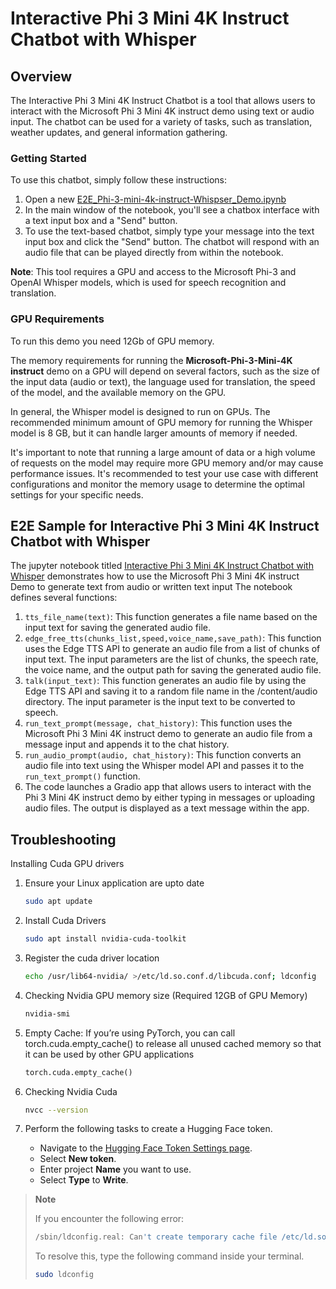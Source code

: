 # Interactive Phi 3 Mini 4K Instruct Chatbot with Whisper

## Overview

The Interactive Phi 3 Mini 4K Instruct Chatbot is a tool that allows users to interact with the Microsoft Phi 3 Mini 4K instruct demo using text or audio input. The chatbot can be used for a variety of tasks, such as translation, weather updates, and general information gathering.

### Getting Started

To use this chatbot, simply follow these instructions:

1. Open a new [E2E_Phi-3-mini-4k-instruct-Whispser_Demo.ipynb](https://github.com/microsoft/Phi-3CookBook/blob/main/code/06.E2E/E2E_Phi-3-mini-4k-instruct-Whispser_Demo.ipynb)
2. In the main window of the notebook, you'll see a chatbox interface with a text input box and a "Send" button.
3. To use the text-based chatbot, simply type your message into the text input box and click the "Send" button. The chatbot will respond with an audio file that can be played directly from within the notebook.

**Note**: This tool requires a GPU and access to the Microsoft Phi-3 and OpenAI Whisper models, which is used for speech recognition and translation.

### GPU Requirements

To run this demo you need 12Gb of GPU memory.

The memory requirements for running the **Microsoft-Phi-3-Mini-4K instruct** demo on a GPU will depend on several factors, such as the size of the input data (audio or text), the language used for translation, the speed of the model, and the available memory on the GPU.

In general, the Whisper model is designed to run on GPUs. The recommended minimum amount of GPU memory for running the Whisper model is 8 GB, but it can handle larger amounts of memory if needed.

It's important to note that running a large amount of data or a high volume of requests on the model may require more GPU memory and/or may cause performance issues. It's recommended to test your use case with different configurations and monitor the memory usage to determine the optimal settings for your specific needs.

## E2E Sample for Interactive Phi 3 Mini 4K Instruct Chatbot with Whisper

The jupyter notebook titled [Interactive Phi 3 Mini 4K Instruct Chatbot with Whisper](https://github.com/microsoft/Phi-3CookBook/blob/main/code/06.E2E/E2E_Phi-3-mini-4k-instruct-Whispser_Demo.ipynb) demonstrates how to use the Microsoft Phi 3 Mini 4K instruct Demo to generate text from audio or written text input The notebook defines several functions:

1. `tts_file_name(text)`: This function generates a file name based on the input text for saving the generated audio file.
1. `edge_free_tts(chunks_list,speed,voice_name,save_path)`: This function uses the Edge TTS API to generate an audio file from a list of chunks of input text. The input parameters are the list of chunks, the speech rate, the voice name, and the output path for saving the generated audio file.
1. `talk(input_text)`: This function generates an audio file by using the Edge TTS API and saving it to a random file name in the /content/audio directory. The input parameter is the input text to be converted to speech.
1. `run_text_prompt(message, chat_history)`: This function uses the Microsoft Phi 3 Mini 4K instruct demo to generate an audio file from a message input and appends it to the chat history.
1. `run_audio_prompt(audio, chat_history)`: This function converts an audio file into text using the Whisper model API and passes it to the `run_text_prompt()` function.
1. The code launches a Gradio app that allows users to interact with the Phi 3 Mini 4K instruct demo by either typing in messages or uploading audio files. The output is displayed as a text message within the app.

## Troubleshooting

Installing Cuda GPU drivers

1. Ensure your Linux application are upto date

    ```bash
    sudo apt update
    ```

1. Install Cuda Drivers

    ```bash
    sudo apt install nvidia-cuda-toolkit
    ```

1. Register the cuda driver location

    ```bash
    echo /usr/lib64-nvidia/ >/etc/ld.so.conf.d/libcuda.conf; ldconfig
    ```

1. Checking Nvidia GPU memory size (Required 12GB of GPU Memory)

    ```bash
    nvidia-smi
    ```

1. Empty Cache: If you’re using PyTorch, you can call torch.cuda.empty_cache() to release all unused cached memory so that it can be used by other GPU applications

    ```python
    torch.cuda.empty_cache() 
    ```

1. Checking Nvidia Cuda

    ```bash
    nvcc --version
    ```

1. Perform the following tasks to create a Hugging Face token.

    - Navigate to the [Hugging Face Token Settings page](https://huggingface.co/settings/tokens?WT.mc_id=aiml-137032-kinfeylo).
    - Select **New token**.
    - Enter project **Name** you want to use.
    - Select **Type** to **Write**.

> **Note**
>
> If you encounter the following error:
>
> ```bash
> /sbin/ldconfig.real: Can't create temporary cache file /etc/ld.so.cache~: Permission denied 
> ```
>
> To resolve this, type the following command inside your terminal.
>
> ```bash
> sudo ldconfig
> ```

